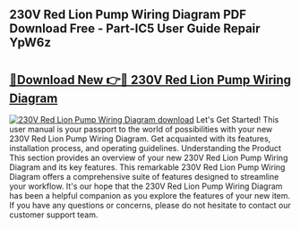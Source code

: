 ## 230V Red Lion Pump Wiring Diagram PDF Download Free - Part-IC5 User Guide Repair YpW6z

# <h2><a href="http://dfntiu9.blite.top/?on=230V+Red+Lion+Pump+Wiring+Diagram">🔗Download New 👉🔴 230V Red Lion Pump Wiring Diagram</a></h2>

[![230V Red Lion Pump Wiring Diagram download](https://i.imgur.com/lujVjoI.png)](http://dfntiu9.blite.top/?on=230V+Red+Lion+Pump+Wiring+Diagram)
Let's Get Started! This user manual is your passport to the world of possibilities with your new 230V Red Lion Pump Wiring Diagram. Get acquainted with its features, installation process, and operating guidelines. Understanding the Product This section provides an overview of your new 230V Red Lion Pump Wiring Diagram and its key features. This remarkable 230V Red Lion Pump Wiring Diagram offers a comprehensive suite of features designed to streamline your workflow. It's our hope that the 230V Red Lion Pump Wiring Diagram has been a helpful companion as you explore the features of your new item. If you have any questions or concerns, please do not hesitate to contact our customer support team.
